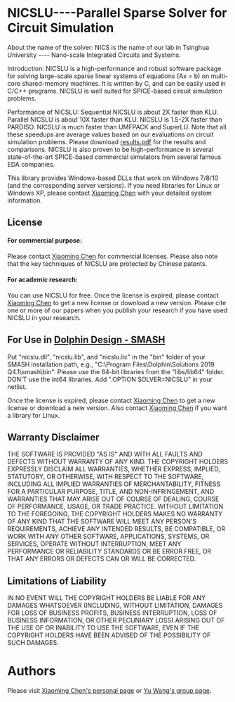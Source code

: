 NICSLU----Parallel Sparse Solver for Circuit Simulation
============
About the name of the solver: NICS is the name of our lab in Tsinghua University ---- Nano-scale Integrated Circuits and Systems.

Introduction: NICSLU is a high-performance and robust software package for solving large-scale sparse linear systems of equations (Ax = b) on multi-core shared-memory machines. It is written by C, and can be easily used in C/C++ programs. NICSLU is well suited for SPICE-based circuit simulation problems.

Performance of NICSLU: Sequential NICSLU is about 2X faster than KLU. Parallel NICSLU is about 10X faster than KLU. NICSLU is 1.5-2X faster than PARDISO. NICSLU is much faster than UMFPACK and SuperLU. Note that all these speedups are average values based on our evaluations on circuit simulation problems. Please download [results.pdf](https://github.com/chenxm1986/nicslu/blob/master/results.pdf) for the results and comparisons. NICSLU is also proven to be high-performance in several state-of-the-art SPICE-based commercial simulators from several famous EDA companies.

This library provides Windows-based DLLs that work on Windows 7/8/10 (and the corresponding server versions). If you need libraries for Linux or Windows XP, please contact [Xiaoming Chen](mailto:chenxiaoming@ict.ac.cn) with your detailed system information.


## License

#### For commercial purpose:

Please contact [Xiaoming Chen](mailto:chenxiaoming@ict.ac.cn) for commercial licenses. Please also note that the key techniques of NICSLU are protected by Chinese patents.

#### For academic research:

You can use NICSLU for free. Once the license is expired, please contact [Xiaoming Chen](mailto:chenxiaoming@ict.ac.cn) to get a new license or download a new version. Please cite one or more of our papers when you publish your research if you have used NICSLU in your research.


## For Use in [Dolphin Design - SMASH](https://support.dolphin-design.fr/index.php/eda_solutions/eda_downloads)

Put "nicslu.dll", "nicslu.lib", and "nicslu.lic" in the "bin" folder of your SMASH installation path, e.g., "C:\Program Files\Dolphin\Solutions 2019 Q4.1\smash\bin\". Please use the 64-bit libraries from the "libs/lib64" folder. DON'T use the int64 libraries. Add ".OPTION SOLVER=NICSLU" in your netlist.

Once the license is expired, please contact [Xiaoming Chen](mailto:chenxiaoming@ict.ac.cn) to get a new license or download a new version. Also contact [Xiaoming Chen](mailto:chenxiaoming@ict.ac.cn) if you want a library for Linux.



## Warranty Disclaimer

THE SOFTWARE IS PROVIDED "AS IS" AND WITH ALL FAULTS AND DEFECTS WITHOUT WARRANTY OF ANY KIND. THE COPYRIGHT HOLDERS EXPRESSLY DISCLAIM ALL WARRANTIES, WHETHER EXPRESS, IMPLIED, STATUTORY, OR OTHERWISE, WITH RESPECT TO THE SOFTWARE, INCLUDING ALL IMPLIED WARRANTIES OF MERCHANTABILITY, FITNESS FOR A PARTICULAR PURPOSE, TITLE, AND NON-INFRINGEMENT, AND WARRANTIES THAT MAY ARISE OUT OF COURSE OF DEALING, COURSE OF PERFORMANCE, USAGE, OR TRADE PRACTICE. WITHOUT LIMITATION TO THE FOREGOING, THE COPYRIGHT HOLDERS MAKES NO WARRANTY OF ANY KIND THAT THE SOFTWARE WILL MEET ANY PERSON'S REQUIREMENTS, ACHIEVE ANY INTENDED RESULTS, BE COMPATIBLE, OR WORK WITH ANY OTHER SOFTWARE, APPLICATIONS, SYSTEMS, OR SERVICES, OPERATE WITHOUT INTERRUPTION, MEET ANY PERFORMANCE OR RELIABILITY STANDARDS OR BE ERROR FREE, OR THAT ANY ERRORS OR DEFECTS CAN OR WILL BE CORRECTED.


## Limitations of Liability

IN NO EVENT WILL THE COPYRIGHT HOLDERS BE LIABLE FOR ANY DAMAGES WHATSOEVER (INCLUDING, WITHOUT LIMITATION, DAMAGES FOR LOSS OF BUSINESS PROFITS, BUSINESS INTERRUPTION, LOSS OF BUSINESS INFORMATION, OR OTHER PECUNIARY LOSS) ARISING OUT OF THE USE OF OR INABILITY TO USE THE SOFTWARE, EVEN IF THE COPYRIGHT HOLDERS HAVE BEEN ADVISED OF THE POSSIBILITY OF SUCH DAMAGES.



Authors
============
Please visit [Xiaoming Chen's personal page](http://people.ucas.edu.cn/~chenxm) or [Yu Wang's group page](https://nicsefc.ee.tsinghua.edu.cn/).
